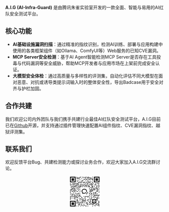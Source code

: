 **A.I.G (AI-Infra-Guard)** 是由腾讯朱雀实验室开发的一款全面、智能与易用的AI红队安全测试平台。

## 核心功能

- **AI基础设施漏洞扫描**：通过精准的指纹识别，检测AI训练、部署与应用构建中使用的各类框架组件（如Ollama、ComfyUI等）Web服务的已知CVE漏洞。
- **MCP Server安全检测**：基于AI Agent智能检测MCP Server是否存在工具投毒与代码漏洞等安全威胁，帮助MCP开发者与应用市场在上架前完成安全认证。
- **大模型安全体检**：通过高质量与多样性的评测集，自动化评估不同大模型在面对恶意、对抗或诱导类提示词输入时的整体安全性，导出Badcase用于安全对齐与护栏加固。


## 合作共建
我们欢迎公司内外团队与我们携手共建行业最佳AI红队安全测试平台，A.I.G目前已在[Github](https://github.com/Tencent/AI-Infra-Guard)开源，并支持通过插件管理快速配置AI组件指纹、CVE漏洞指纹、越狱评测集。


## 联系我们

欢迎反馈平台Bug、共建检测能力或探讨业务合作，欢迎大家加入A.I.G交流群讨论。
<p align="center">
    <img alt="A.I.G Logo" width="20%" src="./assets/wechatgroup.png">
</p>